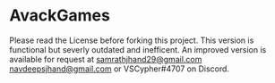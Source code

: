 # AvackGames
Please read the License before forking this project.
This version is functional but severly outdated and inefficent.
An improved version is available for request at samrathjhand29@gmail.com navdeepsjhand@gmail.com or VSCypher#4707 on Discord.
